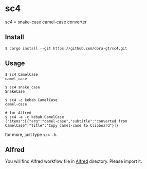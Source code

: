 # sc4
sc4 = snake-case camel-case converter

## Install

```
$ cargo install --git https://github.com/dora-gt/sc4.git
```

## Usage
```
$ sc4 CamelCase
camel_case

$ sc4 snake_case
SnakeCase

$ sc4 -c kebab CamelCase
camel-case

# for Alfred
$ sc4 -a -c kebab CamelCase
{"items":[{"arg":"camel-case","subtitle":"converted from CamelCase","title":"Copy camel-case to Clipboard"}]}
```

for more, just type `sc4 -h`.

## Alfred
You will find Alfred workflow file in [Alfred](./Alfred) directory. Please import it.